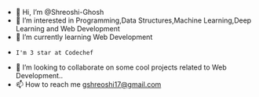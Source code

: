 - 👋 Hi, I’m @Shreoshi-Ghosh
- 👀 I’m interested in Programming,Data Structures,Machine Learning,Deep Learning and Web Development
- 🌱 I’m currently learning Web Development
-     I'm 3 star at Codechef
- 💞️ I’m looking to collaborate on some cool projects related to Web Development..
- 📫 How to reach me gshreoshi17@gmail.com

<!---
Shreoshi-Ghosh/Shreoshi-Ghosh is a ✨ special ✨ repository because its `README.md` (this file) appears on your GitHub profile.
You can click the Preview link to take a look at your changes.
--->

